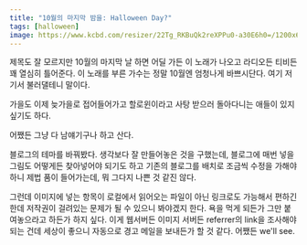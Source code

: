 ```yaml
---
title: "10월의 마지막 밤을: Halloween Day?"
tags: [halloween]
image: https://www.kcbd.com/resizer/22Tg_RKBuQk2reXPPu0-a30E6h0=/1200x600/arc-anglerfish-arc2-prod-raycom.s3.amazonaws.com/public/HTTJFAOSIBGQRFDXDHM6C5AWJE.jpg
---
```


제목도 잘 모르지만 10월의 마지막 날 하면 어딜 가든 이 노래가 나오고 라디오든 티비든 꽤 열심히 틀어준다. 이 노래를 부른 가수는 정말 10월엔 엄청나게 바쁘시단다. 여기 저기서 불러댈테니 말이다.

가을도 이제 늦가을로 접어들어가고 할로윈이라고 사탕 받으러 돌아다니는 애들이 있지 싶기도 하다. 

어쨌든 그냥 다 남얘기구나 하고 산다.

블로그의 테마를 바꿔봤다. 생각보다 잘 만들어놓은 것을 구했는데, 블로그에 매번 넣을 그림도 어떻게든 찾아넣어야 되기도 하고 기존의 블로그를 배치로 조금씩 수정을 가해야 하니 제법 품이 들어가는데, 뭐 그다지 나쁜 것 같진 않다.

그런데 이미지에 넣는 항목이 로컬에서 읽어오는 파일이 아닌 링크로도 가능해서 편하긴 한데 저작권이 걸려있는 문제가 될 수 있으니 봐야겠지 한다. 욕을 먹게 되든가 그만 붙여놓으라고 하든가 하지 싶다. 이게 웹서버든 이미지 서버든 referrer의 link을 조사해야 되는 건데 세상이 좋으니 자동으로 경고 메일을 보내든가 할 것 같다. 어쨌든 we'll see.

